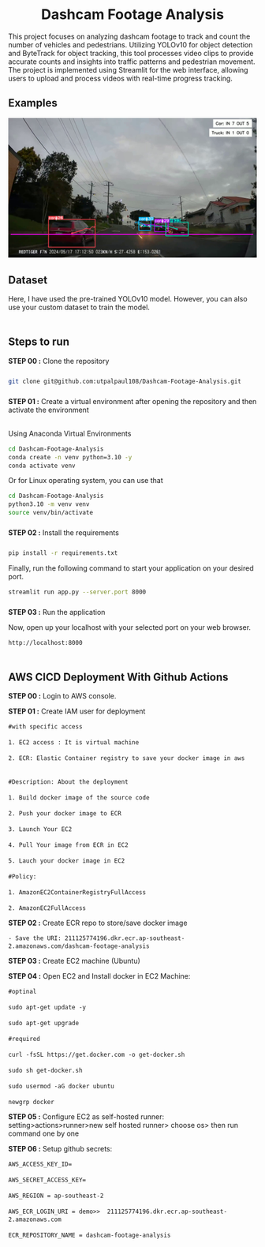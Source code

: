 # <div align='center'>Dashcam Footage Analysis</div>

This project focuses on analyzing dashcam footage to track and count the number of vehicles and pedestrians. Utilizing YOLOv10 for object detection and ByteTrack for object tracking, this tool processes video clips to provide accurate counts and insights into traffic patterns and pedestrian movement. The project is implemented using Streamlit for the web interface, allowing users to upload and process videos with real-time progress tracking. 

## Examples

<img src="examples/example_01.png">

## Dataset

Here, I have used the pre-trained YOLOv10 model. However, you can also use your custom dataset to train the model.


## <div style="padding-top: 20px"> Steps to run </div>

<div style="padding-bottom:10px"><b>STEP 00 :</b> Clone the repository</div>

```bash
git clone git@github.com:utpalpaul108/Dashcam-Footage-Analysis.git
```
<div style="padding-top:10px"><b>STEP 01 :</b> Create a virtual environment after opening the repository and then activate the environment</div><br>

Using Anaconda Virtual Environments

```bash
cd Dashcam-Footage-Analysis
conda create -n venv python=3.10 -y
conda activate venv
```
Or for Linux operating system, you can use that

```bash
cd Dashcam-Footage-Analysis
python3.10 -m venv venv
source venv/bin/activate
```

<div style="padding-top:10px; padding-bottom:10px"><b>STEP 02 :</b> Install the requirements</div>

```bash
pip install -r requirements.txt
```

Finally, run the following command to start your application on your desired port.
```bash
streamlit run app.py --server.port 8000
```

<div style="padding-top:10px"><b>STEP 03 :</b> Run the application</div>

Now, open up your localhost with your selected port on your web browser.
```bash
http://localhost:8000
```

## <div style="padding-top: 20px">AWS CICD Deployment With Github Actions </div>


**STEP 00 :** Login to AWS console.

**STEP 01 :** Create IAM user for deployment

	#with specific access

	1. EC2 access : It is virtual machine

	2. ECR: Elastic Container registry to save your docker image in aws


	#Description: About the deployment

	1. Build docker image of the source code

	2. Push your docker image to ECR

	3. Launch Your EC2 

	4. Pull Your image from ECR in EC2

	5. Lauch your docker image in EC2

	#Policy:

	1. AmazonEC2ContainerRegistryFullAccess

	2. AmazonEC2FullAccess

	
**STEP 02 :** Create ECR repo to store/save docker image

    - Save the URI: 211125774196.dkr.ecr.ap-southeast-2.amazonaws.com/dashcam-footage-analysis

	
**STEP 03 :** Create EC2 machine (Ubuntu) 

**STEP 04 :** Open EC2 and Install docker in EC2 Machine:
	
	
	#optinal

	sudo apt-get update -y

	sudo apt-get upgrade
	
	#required

	curl -fsSL https://get.docker.com -o get-docker.sh

	sudo sh get-docker.sh

	sudo usermod -aG docker ubuntu

	newgrp docker
	
**STEP 05 :** Configure EC2 as self-hosted runner:
    setting>actions>runner>new self hosted runner> choose os> then run command one by one

**STEP 06 :** Setup github secrets:

    AWS_ACCESS_KEY_ID=

    AWS_SECRET_ACCESS_KEY=

    AWS_REGION = ap-southeast-2

    AWS_ECR_LOGIN_URI = demo>>  211125774196.dkr.ecr.ap-southeast-2.amazonaws.com

    ECR_REPOSITORY_NAME = dashcam-footage-analysis